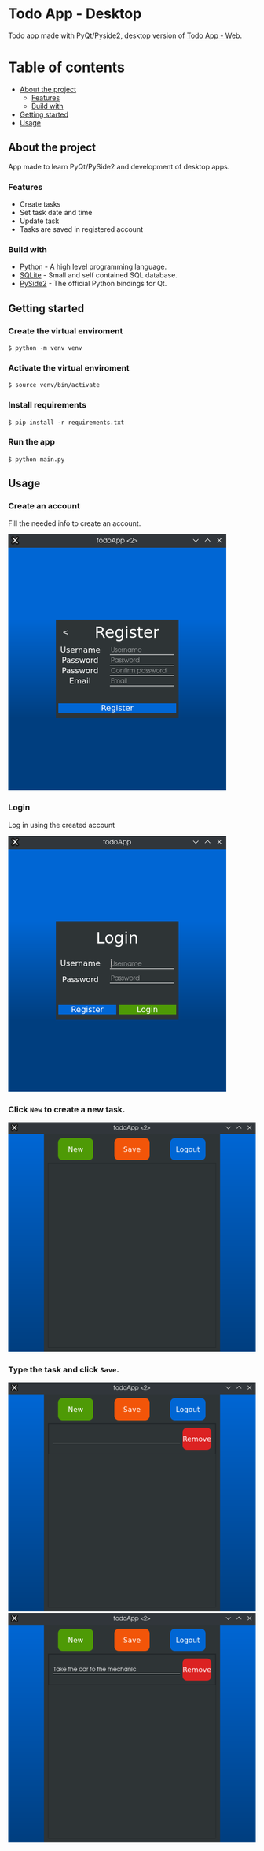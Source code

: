 # Todo App - Desktop

Todo app made with PyQt/Pyside2, desktop version of [Todo App - Web](https://github.com/gilsongindrejr/TodoApp-Web).

# Table of contents
- [About the project](#about-the-project)
  - [Features](#features)
  - [Build with](#build-with)
- [Getting started](#getting-started)
- [Usage](#usage)
  
## About the project
App made to learn PyQt/PySide2 and development of desktop apps.

### Features
- Create tasks
- Set task date and time
- Update task
- Tasks are saved in registered account
  
### Build with
- [Python](https://www.python.org) - A high level programming language.
- [SQLite](https://www.sqlite.org/index.html) - Small and self contained SQL database.
- [PySide2](https://doc.qt.io/qtforpython-5/quickstart.html) - The official Python bindings for Qt.

## Getting started


### Create the virtual enviroment
```
$ python -m venv venv
```

### Activate the virtual enviroment
```
$ source venv/bin/activate
```

### Install requirements
```
$ pip install -r requirements.txt
```

### Run the app
```
$ python main.py
```

## Usage

### Create an account

Fill the needed info to create an account.

<img src="imgs/register.png">

### Login

Log in using the created account


<img src="imgs/login.png">

### Click ```New``` to create a new task.

<img src="imgs/index.png">

### Type the task and click ```Save```.

<img src="imgs/create.png">
<img src="imgs/create2.png">

